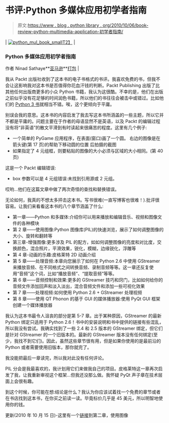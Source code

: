 # 书评:Python 多媒体应用初学者指南

> 原文:[https://www . blog . python library . org/2010/10/06/book-review-python-multimedia-application-初学者指南/](https://www.blog.pythonlibrary.org/2010/10/06/book-review-python-multimedia-application-beginners-guide/)

| [![](../Images/e430553a3350769d002644bba1728d20.png "python_mul_book_small")T2】](https://www.blog.pythonlibrary.org/wp-content/uploads/2010/10/python_mul_book_small.jpg) | 

### Python 多媒体应用初学者指南

作者 Ninad Sathaye**[亚马逊](http://www.amazon.com/gp/product/1849510164?ie=UTF8&tag=thmovsthpy-20&linkCode=as2&camp=1789&creative=390957&creativeASIN=1849510164)**[打包](http://www.packtpub.com/python-multimedia-application-beginner%27s-guide/book?utm_source=blog.pythonlibrary.org&utm_medium=bookrev&utm_content=blog&utm_campaign=mdb_004782) |

我从 Packt 出版社收到了这本书的电子书格式的书评。我喜欢免费的书，但我不会让这影响我对这本书是否值得你花血汗钱的判断。Packt Publishing 出版了比其他任何出版商更多的小众 Python 书籍，我认为这很酷。不幸的是，他们在出版之前似乎没有花足够的时间润色书籍，所以他们的书往往会被击中或错过。比如他们的 [Python 3 书](https://www.blog.pythonlibrary.org/2010/08/22/book-review-python-3-object-oriented-programming/)就相当不错。唉，这个更倾向于平庸。

别误会我的意思。这本书的内容启发了我去写这本书所涵盖的一些主题，所以它并不都是平庸的。问题主要在于作者的母语显然不是英语，以及 Packt 的编辑过程没有将“非英语”的散文平滑到有时读起来很痛苦的程度。这里有几个例子:

*   一个简单的 PyGame 应用程序，在表面(窗口)画了一个圆。
    右边的图像是在箭头键(第 17 页)的帮助下移动圆的位置
    后拍摄的截图
*   如果指定了 4 元组框，则要粘贴的图像的大小必须与区域的大小相同。(第 40 页)

这是一个 Packt 编辑错误:

*   box 参数可以是 4 元组错误:未找到引用源或 2 元组。

哎哟...他们在这篇文章中做了两次奇怪的查找和替换错误。

无论如何，我真的不想太多抨击这本书。写书很难(一直写博客也很难！).批评很容易。让我们来看看这本书的八个章节涵盖了什么:

*   第一章——Python 和多媒体:介绍你可以用来播放和编辑音乐、视频和图像文件的各种模块
*   第 2 章——使用图像:Python 图像库(PIL)的快速浏览，展示了如何调整图像的大小、旋转和翻转等
*   第三章-增强图像:更多涉及 PIL 的配方，如如何调整图像的亮度和对比度，交换颜色，混合照片，平滑效果，锐化，模糊，边缘锐化，浮雕等
*   第 4 章-动画的乐趣:皮格莱特 2D 动画介绍
*   第 5 章——处理音频:本章向您展示了如何在 Python 2.6 中使用 GStreamer 来播放音频、在不同格式之间转换音频、录制音频等等。这一章还反复使用“音频”这个词，比如“播放音频”、“提取音频”等等。
*   第 6 章——音频控制和效果:更多的 GStreamer 技巧和窍门，比如如何给你的音频文件添加回声和淡入淡出，混合音频文件和添加一些可视化效果
*   第 7 章——处理视频:如何使用 Python 2.6 + GStreamer 处理视频
*   第 8 章——使用 QT Phonon 的基于 GUI 的媒体播放器:使用 PyQt GUI 框架创建一个媒体播放器

我认为这本书最令人沮丧的部分是第 5-7 章。出于某种原因，GStreamer 的最新 Python 绑定只适用于 Python 2.6！书中的安装说明和书中提供的链接有些混乱，所以我没有尝试。我确实找到了一些 2.4 和 2.5 版本的 GStreamer 绑定，但它们是针对 GStreamer 的一个旧版本的。最新的 GStreamer 版本没有任何绑定(至少，我找不到它们)。因此，虽然这些章节很有用，但是如果你使用的是最前沿的 Python 或者需要使用旧版本，那你就完了。

我没能把最后一章读完，所以我对此没有任何评论。

PIL 分会是我最喜欢的，我计划用它们来做我自己的项目。皮格莱特这一章再次启发了我，让我重新审视这个框架...但我还没那么做。我怀疑 PyQt 声子章在技术层面上会很有趣。

到这个时候，你可能在想:结论是什么？我认为你应该试着找一个免费的章节或者在书店找到这本书，在你买之前读一读。毕竟标价几乎是 45 美元，所以明智地使用你的钱。

更新(2010 年 10 月 15 日)-这里有一个[链接](https://www.blog.pythonlibrary.org/2010/10/15/the-wxpython-demo/)到第二章，使用图像